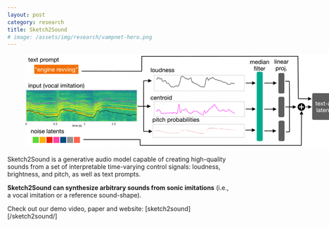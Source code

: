 ```yaml
---
layout: post
category: research
title: Sketch2Sound
# image: /assets/img/research/vampnet-hero.png
---
```


<!-- https://oreillyp.github.io/tria/assets/video/tria_compressed.mp4 -->
<!-- (copilot: embed the video above) -->

<figure>
  <img src="/sketch2sound/figs/hero-figure.png" alt="" style="margin-bottom:2px; max-width: 1200px">
  <!-- <figcaption>Overview of Sketch2Sound. We extract three control signals from any input sonic imitation: loudness, spectral centroid (i.e., brightness) and pitch probabilities. We encode the signals and add them to the latents used as input to a DiT text-to-sound generation system.</figcaption> -->
</figure>

Sketch2Sound is a generative audio model capable of creating high-quality sounds from a set of interpretable time-varying control signals: loudness, brightness, and pitch, as well as text prompts.

**Sketch2Sound can synthesize arbitrary sounds from sonic imitations** (i.e., a vocal imitation or a reference sound-shape). 

Check out our demo video, paper and website: [sketch2sound][/sketch2sound/]

